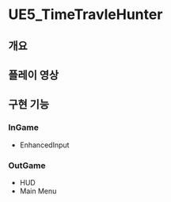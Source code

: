 # UE5_TimeTravleHunter

개요
-

플레이 영상
-

구현 기능
-
### InGame
- EnhancedInput


### OutGame
- HUD
- Main Menu
